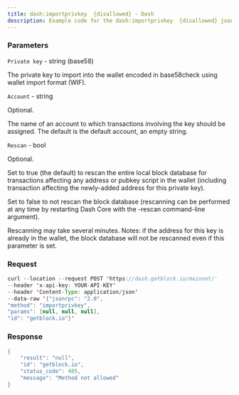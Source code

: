 ```yaml
---
title: dash:importprivkey  {disallowed} - Dash
description: Example code for the dash:importprivkey  {disallowed} json-rpc method. Сomplete guide on how to use dash:importprivkey  {disallowed} json-rpc in GetBlock.io Web3 documentation.
---
```


### Parameters


`Private key` - string (base58)

The private key to import into the wallet encoded in base58check using
wallet import format (WIF).

`Account` - string

Optional.

The name of an account to which transactions involving the key should be
assigned. The default is the default account, an empty string.

`Rescan` - bool

Optional.

Set to true (the default) to rescan the entire local block database for
transactions affecting any address or pubkey script in the wallet
(including transaction affecting the newly-added address for this
private key).

Set to false to not rescan the block database (rescanning can be
performed at any time by restarting Dash Core with the -rescan
command-line argument).

Rescanning may take several minutes. Notes: if the address for this key
is already in the wallet, the block database will not be rescanned even
if this parameter is set.

### Request

``` java
curl --location --request POST 'https://dash.getblock.io/mainnet/' 
--header 'x-api-key: YOUR-API-KEY' 
--header 'Content-Type: application/json' 
--data-raw '{"jsonrpc": "2.0",
"method": "importprivkey",
"params": [null, null, null],
"id": "getblock.io"}'
```

###  Response

``` java
{
    "result": "null",
    "id": "getblock.io",
    "status_code": 405,
    "message": "Method not allowed"
}
```

